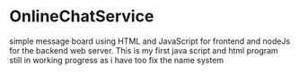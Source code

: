 # OnlineChatService
simple message board using HTML and JavaScript for frontend and nodeJs for the backend web server. This is my first java script and html program still in working progress as i have too fix the name system

